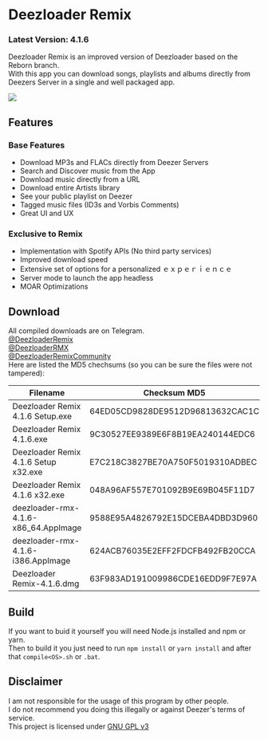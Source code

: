# Deezloader Remix
### Latest Version: 4.1.6
Deezloader Remix is an improved version of Deezloader based on the Reborn branch.<br/>
With this app you can download songs, playlists and albums directly from Deezers Server in a single and well packaged app.

![](https://i.imgur.com/NeOg9YU.png)
## Features
### Base Features
* Download MP3s and FLACs directly from Deezer Servers
* Search and Discover music from the App
* Download music directly from a URL
* Download entire Artists library
* See your public playlist on Deezer
* Tagged music files (ID3s and Vorbis Comments)
* Great UI and UX

### Exclusive to Remix
* Implementation with Spotify APIs (No third party services)
* Improved download speed
* Extensive set of options for a personalized ｅｘｐｅｒｉｅｎｃｅ
* Server mode to launch the app headless
* MOAR Optimizations

## Download
All compiled downloads are on Telegram.<br>
[@DeezloaderRemix](https://t.me/DeezloaderRemix)<br>
[@DeezloaderRMX](https://t.me/DeezloaderRMX)<br>
[@DeezloaderRemixCommunity](https://t.me/DeezloaderRemixCommunity)<br>
Here are listed the MD5 chechsums (so you can be sure the files were not tampered):<br>

| Filename                             | Checksum MD5                     |
| ------------------------------------ | -------------------------------- |
| Deezloader Remix 4.1.6 Setup.exe     | 64ED05CD9828DE9512D96813632CAC1C |
| Deezloader Remix 4.1.6.exe           | 9C30527EE9389E6F8B19EA240144EDC6 |
| Deezloader Remix 4.1.6 Setup x32.exe | E7C218C3827BE70A750F5019310ADBEC |
| Deezloader Remix 4.1.6 x32.exe       | 048A96AF557E701092B9E69B045F11D7 |
| deezloader-rmx-4.1.6-x86_64.AppImage | 9588E95A4826792E15DCEBA4DBD3D960 |
| deezloader-rmx-4.1.6-i386.AppImage   | 624ACB76035E2EFF2FDCFB492FB20CCA |
| Deezloader Remix-4.1.6.dmg           | 63F983AD191009986CDE16EDD9F7E97A |

## Build
If you want to buid it yourself you will need Node.js installed and npm or yarn.<br/>
Then to build it you just need to run `npm install` or `yarn install` and after that `compile<OS>.sh` or `.bat`.<br/>

## Disclaimer
I am not responsible for the usage of this program by other people.<br/>
I do not recommend you doing this illegally or against Deezer's terms of service.<br/>
This project is licensed under [GNU GPL v3](https://www.gnu.org/licenses/gpl-3.0.html)
